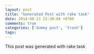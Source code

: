 ```yaml
---
layout: post
title: "Generated Post with rake task"
date: 2014-08-13 22:30:04 +0700
comments: true
categories: ['dummy post', 'trash']
tags: 
---
```


This post was generated with rake task
